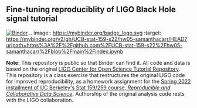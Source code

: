 ## Fine-tuning reproduciblity of LIGO Black Hole signal tutorial

[![Binder](https://mybinder.org/badge_logo.svg)](https://mybinder.org/v2/gh/UCB-stat-159-s22/hw05-samanthacarr/HEAD?urlpath=https%3A%2F%2Fgithub.com%2FUCB-stat-159-s22%2Fhw05-samanthacarr%2Fblob%2Fmain%2Findex.ipynb)
.. image:: https://mybinder.org/badge_logo.svg
 :target: https://mybinder.org/v2/gh/UCB-stat-159-s22/hw05-samanthacarr/HEAD?urlpath=https%3A%2F%2Fgithub.com%2FUCB-stat-159-s22%2Fhw05-samanthacarr%2Fblob%2Fmain%2Findex.ipynb

**Note:** This repository is public so that Binder can find it. All code and data is based on the original [LIGO Center for Open Science Tutorial Repository](https://github.com/losc-tutorial/LOSC_Event_tutorial). This repository is a class exercise that restructures the original LIGO code for improved reproducibility, as a homework assignment for the [Spring 2022 installment of UC Berkeley's Stat 159/259 course, _Reproducible and Collaborative Data Science_](https://ucb-stat-159-s22.github.io). Authorship of the original analysis code rests with the LIGO collaboration.
